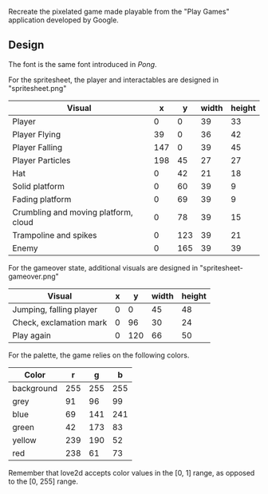 Recreate the pixelated game made playable from the "Play Games" application developed by Google.

## Design

The font is the same font introduced in _Pong_.

For the spritesheet, the player and interactables are designed in "spritesheet.png"

| Visual                               | x   | y   | width | height |
| ------------------------------------ | --- | --- | ----- | ------ |
| Player                               | 0   | 0   | 39    | 33     |
| Player Flying                        | 39  | 0   | 36    | 42     |
| Player Falling                       | 147 | 0   | 39    | 45     |
| Player Particles                     | 198 | 45  | 27    | 27     |
| Hat                                  | 0   | 42  | 21    | 18     |
| Solid platform                       | 0   | 60  | 39    | 9      |
| Fading platform                      | 0   | 69  | 39    | 9      |
| Crumbling and moving platform, cloud | 0   | 78  | 39    | 15     |
| Trampoline and spikes                | 0   | 123 | 39    | 21     |
| Enemy                                | 0   | 165 | 39    | 39     |

For the gameover state, additional visuals are designed in "spritesheet-gameover.png"

| Visual                  | x   | y   | width | height |
| ----------------------- | --- | --- | ----- | ------ |
| Jumping, falling player | 0   | 0   | 45    | 48     |
| Check, exclamation mark | 0   | 96  | 30    | 24     |
| Play again              | 0   | 120 | 66    | 50     |

For the palette, the game relies on the following colors.

| Color      | r   | g   | b   |
| ---------- | --- | --- | --- |
| background | 255 | 255 | 255 |
| grey       | 91  | 96  | 99  |
| blue       | 69  | 141 | 241 |
| green      | 42  | 173 | 83  |
| yellow     | 239 | 190 | 52  |
| red        | 238 | 61  | 73  |

Remember that love2d accepts color values in the [0, 1] range, as opposed to the [0, 255] range.
